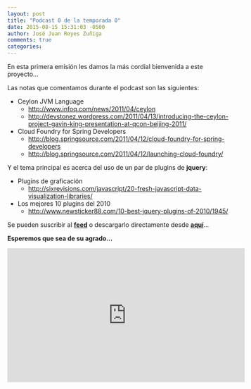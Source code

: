 ```yaml
---
layout: post
title: "Podcast 0 de la temporada 0"
date: 2015-08-15 15:31:03 -0500
author: José Juan Reyes Zuñiga
comments: true
categories: 
---
```


En esta primera emisión les damos la más cordial bienvenida a este proyecto...

Las notas que comentamos durante el podcast son las siguientes:
<div>
<ul id="internal-source-marker_0.6223568611312658">
  <li>Ceylon JVM Language
<ul>
  <li><a href="http://www.infoq.com/news/2011/04/ceylon">http://www.infoq.com/news/2011/04/ceylon</a></li>
  <li><a href="http://devstonez.wordpress.com/2011/04/13/introducing-the-ceylon-project-gavin-king-presentation-at-qcon-beijing-2011/">http://devstonez.wordpress.com/2011/04/13/introducing-the-ceylon-project-gavin-king-presentation-at-qcon-beijing-2011/</a></li>
</ul>
</li>
  <li>Cloud Foundry for Spring Developers
<ul>
  <li><a href="http://blog.springsource.com/2011/04/12/cloud-foundry-for-spring-developers/">http://blog.springsource.com/2011/04/12/cloud-foundry-for-spring-developers</a></li>
  <li><a href="http://blog.springsource.com/2011/04/12/launching-cloud-foundry/">http://blog.springsource.com/2011/04/12/launching-cloud-foundry/</a></li>
</ul>
</li>
</ul>
</div>
<!-- more -->
Y el tema principal es acerca del uso de un par de plugins de <strong>jquery</strong>:
<ul>
  <li>Plugins de graficación
<ul>
  <li><a href="http://sixrevisions.com/javascript/20-fresh-javascript-data-visualization-libraries/">http://sixrevisions.com/javascript/20-fresh-javascript-data-visualization-libraries/</a></li>
</ul>
</li>
  <li>Los mejores 10 plugins del 2010
<ul>
  <li><a href="http://www.newsticker88.com/10-best-jquery-plugins-of-2010/1945/">http://www.newsticker88.com/10-best-jquery-plugins-of-2010/1945/</a></li>
</ul>
</li>
</ul>
Se pueden suscribir al <strong><a href="http://vivecodigo.org/feed.xml">feed</a></strong> o descargarlo directamente desde <strong><a href="http://s3.amazonaws.com/media.vivecodigo.org/podcast/temporada0/ViveCodigo00x00_low.mov">aquí</a></strong>...

<strong>Esperemos que sea de su agrado...</strong>

<iframe src="http://player.vimeo.com/video/22732462" width="540" height="304" frameborder="0"></iframe>

<strong>
</strong>